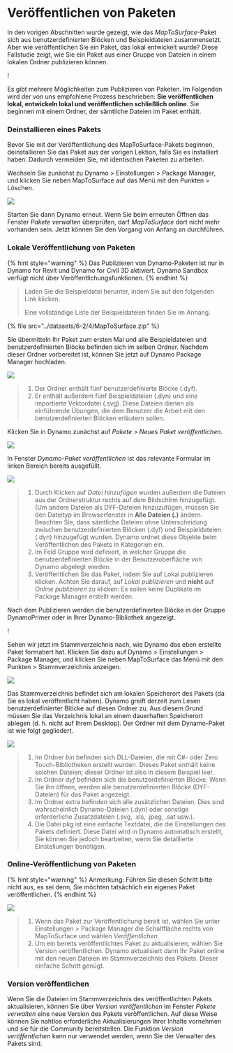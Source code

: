# Veröffentlichen von Paketen

In den vorigen Abschnitten wurde gezeigt, wie das _MapToSurface_-Paket sich aus benutzerdefinierten Blöcken und Beispieldateien zusammensetzt. Aber wie veröffentlichen Sie ein Paket, das lokal entwickelt wurde? Diese Fallstudie zeigt, wie Sie ein Paket aus einer Gruppe von Dateien in einem lokalen Ordner publizieren können.

\![](<../images/6-2/3/develop package - custom nodes 01 (1) (6).jpg>)

Es gibt mehrere Möglichkeiten zum Publizieren von Paketen. Im Folgenden wird der von uns empfohlene Prozess beschrieben: **Sie veröffentlichen lokal, entwickeln lokal und veröffentlichen schließlich online**. Sie beginnen mit einem Ordner, der sämtliche Dateien im Paket enthält.

### Deinstallieren eines Pakets

Bevor Sie mit der Veröffentlichung des MapToSurface-Pakets beginnen, deinstallieren Sie das Paket aus der vorigen Lektion, falls Sie es installiert haben. Dadurch vermeiden Sie, mit identischen Paketen zu arbeiten.

Wechseln Sie zunächst zu Dynamo > Einstellungen > Package Manager, und klicken Sie neben MapToSurface auf das Menü mit den Punkten > Löschen.

![](../images/6-2/4/publishapackage-deletepackage.jpg)

Starten Sie dann Dynamo erneut. Wenn Sie beim erneuten Öffnen das Fenster _Pakete verwalten_ überprüfen, darf _MapToSurface_ dort nicht mehr vorhanden sein. Jetzt können Sie den Vorgang von Anfang an durchführen.

### Lokale Veröffentlichung von Paketen

{% hint style="warning" %} Das Publizieren von Dynamo-Paketen ist nur in Dynamo for Revit und Dynamo for Civil 3D aktiviert. Dynamo Sandbox verfügt nicht über Veröffentlichungsfunktionen. {% endhint %}

> Laden Sie die Beispieldatei herunter, indem Sie auf den folgenden Link klicken.
>
> Eine vollständige Liste der Beispieldateien finden Sie im Anhang.

{% file src="../datasets/6-2/4/MapToSurface.zip" %}

Sie übermitteln Ihr Paket zum ersten Mal und alle Beispieldateien und benutzerdefinierten Blöcke befinden sich im selben Ordner. Nachdem dieser Ordner vorbereitet ist, können Sie jetzt auf Dynamo Package Manager hochladen.

![](../images/6-2/4/publishapackage-publishlocally01.jpg)

> 1. Der Ordner enthält fünf benutzerdefinierte Blöcke (.dyf).
> 2. Er enthält außerdem fünf Beispieldateien (.dyn) und eine importierte Vektordatei (.svg). Diese Dateien dienen als einführende Übungen, die dem Benutzer die Arbeit mit den benutzerdefinierten Blöcken erläutern sollen.

Klicken Sie in Dynamo zunächst auf _Pakete > Neues Paket veröffentlichen_.

![](../images/6-2/4/publishapackage-publishlocally02.jpg)

In Fenster _Dynamo-Paket veröffentlichen_ ist das relevante Formular im linken Bereich bereits ausgefüllt.

![](../images/6-2/4/publishapackage-publishlocally03.jpg)

> 1. Durch Klicken auf _Datei hinzufügen_ wurden außerdem die Dateien aus der Ordnerstruktur rechts auf dem Bildschirm hinzugefügt. (Um andere Dateien als DYF-Dateien hinzuzufügen, müssen Sie den Dateityp im Browserfenster in **Alle Dateien (**_**.**_**)** ändern. Beachten Sie, dass sämtliche Dateien ohne Unterscheidung zwischen benutzerdefinierten Blöcken (.dyf) und Beispieldateien (.dyn) hinzugefügt wurden. Dynamo ordnet diese Objekte beim Veröffentlichen des Pakets in Kategorien ein.
> 2. Im Feld Gruppe wird definiert, in welcher Gruppe die benutzerdefinierten Blöcke in der Benutzeroberfläche von Dynamo abgelegt werden.
> 3. Veröffentlichen Sie das Paket, indem Sie auf Lokal publizieren klicken. Achten Sie darauf, auf _Lokal publizieren_ und **nicht** auf _Online publizieren_ zu klicken: Es sollen keine Duplikate im Package Manager erstellt werden.

Nach dem Publizieren werden die benutzerdefinierten Blöcke in der Gruppe DynamoPrimer oder in Ihrer Dynamo-Bibliothek angezeigt.

\![](<../images/6-2/3/develop package - install package 02 (1) (4).jpg>)

Sehen wir jetzt im Stammverzeichnis nach, wie Dynamo das eben erstellte Paket formatiert hat. Klicken Sie dazu auf Dynamo > Einstellungen > Package Manager, und klicken Sie neben MapToSurface das Menü mit den Punkten > Stammverzeichnis anzeigen.

![](../images/6-2/4/publishapackage-publishlocally05.jpg)

Das Stammverzeichnis befindet sich am lokalen Speicherort des Pakets (da Sie es lokal veröffentlicht haben). Dynamo greift derzeit zum Lesen benutzerdefinierter Blöcke auf diesen Ordner zu. Aus diesem Grund müssen Sie das Verzeichnis lokal an einem dauerhaften Speicherort ablegen (d. h. nicht auf Ihrem Desktop). Der Ordner mit dem Dynamo-Paket ist wie folgt gegliedert.

![](../images/6-2/4/publishapackage-publishlocally06.jpg)

> 1. Im Ordner _bin_ befinden sich DLL-Dateien, die mit C#- oder Zero Touch-Bibliotheken erstellt wurden. Dieses Paket enthält keine solchen Dateien; dieser Ordner ist also in diesem Beispiel leer.
> 2. Im Ordner _dyf_ befinden sich die benutzerdefinierten Blöcke. Wenn Sie ihn öffnen, werden alle benutzerdefinierten Blöcke (DYF-Dateien) für das Paket angezeigt.
> 3. Im Ordner extra befinden sich alle zusätzlichen Dateien. Dies sind wahrscheinlich Dynamo-Dateien (.dyn) oder sonstige erforderliche Zusatzdateien (.svg, .xls, .jpeg, .sat usw.).
> 4. Die Datei pkg ist eine einfache Textdatei, die die Einstellungen des Pakets definiert. Diese Datei wird in Dynamo automatisch erstellt, Sie können Sie jedoch bearbeiten, wenn Sie detaillierte Einstellungen benötigen.

### Online-Veröffentlichung von Paketen

{% hint style="warning" %} Anmerkung: Führen Sie diesen Schritt bitte nicht aus, es sei denn, Sie möchten tatsächlich ein eigenes Paket veröffentlichen. {% endhint %}

![](../images/6-2/4/publishapackage-publishonline01.jpg)

> 1. Wenn das Paket zur Veröffentlichung bereit ist, wählen Sie unter Einstellungen > Package Manager die Schaltfläche rechts von MapToSurface und wählen _Veröffentlichen_.
> 2. Um ein bereits veröffentlichtes Paket zu aktualisieren, wählen Sie Version veröffentlichen. Dynamo aktualisiert dann Ihr Paket online mit den neuen Dateien im Stammverzeichnis des Pakets. Dieser einfache Schritt genügt.

### Version veröffentlichen

Wenn Sie die Dateien im Stammverzeichnis des veröffentlichten Pakets aktualisieren, können Sie über _Version veröffentlichen_ im Fenster _Pakete verwalten_ eine neue Version des Pakets veröffentlichen. Auf diese Weise können Sie nahtlos erforderliche Aktualisierungen Ihrer Inhalte vornehmen und sie für die Community bereitstellen. Die Funktion _Version veröffentlichen_ kann nur verwendet werden, wenn Sie der Verwalter des Pakets sind.
